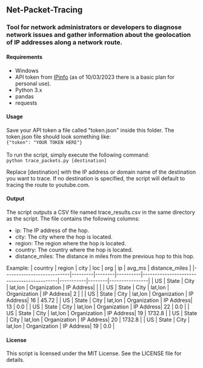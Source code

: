 ## Net-Packet-Tracing
### Tool for network administrators or developers to diagnose network issues and gather information about the geolocation of IP addresses along a network route.

#### Requirements
- Windows
- API token from [IPinfo](https://ipinfo.io/) (as of 10/03/2023 there is a basic plan for personal use).
- Python 3.x
- pandas
- requests
#### Usage
Save your API token a file called "token.json" inside this folder. The token.json file should look something like:\
```{"token": "YOUR TOKEN HERE"}```\
\
To run the script, simply execute the following command:\
```python trace_packets.py [destination]```

Replace [destination] with the IP address or domain name of the destination you want to trace. If no destination is specified, the script will default to tracing the route to youtube.com.

#### Output
The script outputs a CSV file named trace_results.csv in the same directory as the script. The file contains the following columns:

- ip: The IP address of the hop.
- city: The city where the hop is located.
- region: The region where the hop is located.
- country: The country where the hop is located.
- distance_miles: The distance in miles from the previous hop to this hop.

Example:
| country                   | region  | city   | loc      | org                                       | ip        | avg_ms | distance_miles |
|---------------------------|---------|--------|----------|-------------------------------------------|-----------|--------|----------------|
| US                        | State   | City   | lat,lon  | Organization                              | IP Address|        |                |
| US                        | State   | City   | lat,lon  | Organization                              | IP Address| 2      |                |
| US                        | State   | City   | lat,lon  | Organization                              | IP Address| 16     | 45.72          |
| US                        | State   | City   | lat,lon  | Organization                              | IP Address| 13     | 0.0            |
| US                        | State   | City   | lat,lon  | Organization                              | IP Address| 22     | 0.0            |
| US                        | State   | City   | lat,lon  | Organization                              | IP Address| 19     | 1732.8         |
| US                        | State   | City   | lat,lon  | Organization                              | IP Address| 20     | 1732.8         |
| US                        | State   | City   | lat,lon  | Organization                              | IP Address| 19     | 0.0            |


#### License
This script is licensed under the MIT License. See the LICENSE file for details.